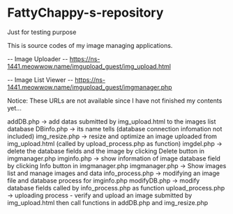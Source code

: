 # FattyChappy-s-repository
Just for testing purpose

This is source codes of my image managing applications.

-- Image Uploader --
https://ns-1441.meowwow.name/imgupload_guest/img_upload.html

-- Image List Viewer --
https://ns-1441.meowwow.name/imgupload_guest/imgmanager.php

Notice: These URLs are not available since I have not finished my contents yet...

addDB.php         -> add datas submitted by img_upload.html to the images list database
DBinfo.php        -> its name tells (database connection infomation not included)
img_resize.php    -> resize and optimize an image uploaded from img_upload.html (called by upload_process.php as function)
imgdel.php        -> delete the database fields and the image by clicking Delete button in imgmanager.php
imginfo.php       -> show information of image database field by clicking Info button in imgmanager.php
imgmanager.php    -> Show images list and manage images and data
info_process.php  -> modifying an image file and database process for imginfo.php
modifyDB.php      -> modify database fields called by info_process.php as function
upload_process.php -> uploading process - verify and upload an image submitted by img_upload.html then call functions in addDB.php and img_resize.php

